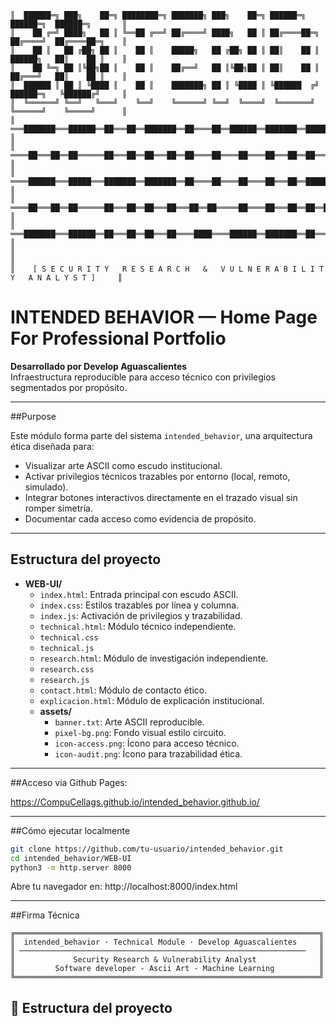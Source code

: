    ```
║  ██████═╗ ███╗    ██═╗ ████████═╗ ███████╗ ███╗    ██═╗ ██████═╗    ██████═╗  ██████═╗       ║
║    ██ ╔═╝ ████╗   ██ ║ ╚══██ ╔══╝ ██╔════╝ ████╗   ██ ║ ██╔════██═╗ ██╔════╝  ██╔════██═╗    ║
║    ██ ║   ██ ╔██╗ ██ ║    ██ ║    █████╗   ██ ╔██╗ ██ ║ ██║    ██ ║ ██████╗   ██║    ██ ║    ║
║    ██ ╚═╗ ██ ║╚██╗██ ║    ██ ║    ██╔══╝   ██ ║╚██╗██ ║ ██║    ██ ║ ██╔═══╝   ██║    ██ ║    ║
║  ██████ ║ ██ ║ ╚████ ║    ██ ║    ███████╗ ██ ║ ╚████ ║ ╚██████  ╔╝ ██████═╗   ╚██████╔╝     ║
║  ╚══════╝ ╚══╝   ╚═══╝    ╚══╝    ╚══════╝ ╚══╝  ╚════╝  ╚═══════╝  ╚══════╝    ╚═════╝      ║
║              ═══███████═══██████══██═══██══███████══██════██══██████══███████══██████════    ║
║              ════██═══██══██══════██═══██══██═══██══██════██════██════██═══██══██═══██═══    ║
║              ════██████═══█████═══███████══███████══██════██════██════██═══██══█████═════    ║
║              ════██═══██══██══════██═══██══██═══██═══██══██═════██════██═══██══██══██════    ║
║              ═══███████═══██████══██═══██══██═══██════████════██████══███████══██═══██═══    ║
║                                                                                              ║
║    [ S E C U R I T Y   R E S E A R C H   &   V U L N E R A B I L I T Y   A N A L Y S T ]     ║
```

# INTENDED BEHAVIOR — Home Page For Professional Portfolio 

**Desarrollado por Develop Aguascalientes**  
Infraestructura reproducible para acceso técnico con privilegios segmentados por propósito.

---

##Purpose

Este módulo forma parte del sistema `intended_behavior`, una arquitectura ética diseñada para:

- Visualizar arte ASCII como escudo institucional.
- Activar privilegios técnicos trazables por entorno (local, remoto, simulado).
- Integrar botones interactivos directamente en el trazado visual sin romper simetría.
- Documentar cada acceso como evidencia de propósito.

---

## Estructura del proyecto

* **WEB-UI/**
    * `index.html`: Entrada principal con escudo ASCII.
    * `index.css`: Estilos trazables por línea y columna.
    * `index.js`: Activación de privilegios y trazabilidad.
    * `technical.html`: Módulo técnico independiente.
    * `technical.css`
    * `technical.js`
    * `research.html`: Módulo de investigación independiente.
    * `research.css`
    * `research.js`
    * `contact.html`: Módulo de contacto ético.
    * `explicacion.html`: Módulo de explicación institucional.
    * **assets/**
        * `banner.txt`: Arte ASCII reproducible.
        * `pixel-bg.png`: Fondo visual estilo circuito.
        * `icon-access.png`: Ícono para acceso técnico.
        * `icon-audit.png`: Ícono para trazabilidad ética.

---

##Acceso via Github Pages: 

https://CompuCellags.github.io/intended_behavior.github.io/

---

##Cómo ejecutar localmente

```bash
git clone https://github.com/tu-usuario/intended_behavior.git
cd intended_behavior/WEB-UI
python3 -m http.server 8000
```

Abre tu navegador en: http://localhost:8000/index.html

---

##Firma Técnica
```
╔════════════════════════════════════════════════════════════════════╗
║  intended_behavior · Technical Module · Develop Aguascalientes     ║
║ ────────────────────────────────────────────────────────────────   ║
║             Security Research & Vulnerability Analyst              ║
║         Software developer - Ascii Art - Machine Learning          ║
╚════════════════════════════════════════════════════════════════════╝
```
## 📁 Estructura del proyecto

   
